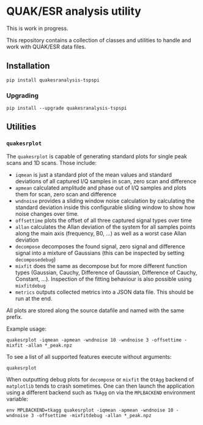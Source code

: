 # QUAK/ESR analysis utility

This is work in progress.

This repository contains a collection of classes and utilities to handle
and work with QUAK/ESR data files.

## Installation

```
pip install quakesranalysis-tspspi
```

### Upgrading

```
pip install --upgrade quakesranalysis-tspspi
```

## Utilities

### ```quakesrplot```

The ```quakesrplot``` is capable of generating standard plots for single peak
scans and 1D scans. Those include:

* ```iqmean``` is just a standard plot of the mean values and standard deviations
  of all captured I/Q samples in scan, zero scan and difference
* ```apmean``` calculated amplitude and phase out of I/Q samples and plots
  them for scan, zero scan and difference
* ```wndnoise``` provides a sliding window noise calculation by calculating the
  standard deviation inside this configurable sliding window to show how noise
  changes over time.
* ```offsettime``` plots the offset of all three captured signal types over time
* ```allan``` calculates the Allan deviation of the system for all samples points
  along the main axis (frequency, B0, ...) as well as a worst case Allan deviation
* ```decompose``` decomposes the found signal, zero signal and difference signal
  into a mixture of Gaussians (this can be inspected by setting ```decomposedebug```)
* ```mixfit``` does the same as decompose but for more different function types (Gaussian,
  Cauchy, Difference of Gaussian, Difference of Cauchy, Constant, ...). Inspection
  of the fitting behaviour is also possible using ```mixfitdebug```
* ```metrics``` outputs collected metrics into a JSON data file. This should be
  run at the end.

All plots are stored along the source datafile and named with the same prefix.

Example usage:

```
quakesrplot -iqmean -apmean -wndnoise 10 -wndnoise 3 -offsettime -mixfit -allan *_peak.npz 
```

To see a list of all supported features execute without arguments:

```
quakesrplot
```

When outputting debug plots for ```decompose``` or ```mixfit``` the ```QtAgg``` backend
of ```matplotlib``` tends to crash sometimes. One can then launch the application using
a different backend such as ```TkAgg``` on via the ```MPLBACKEND``` environment variable:

```
env MPLBACKEND=tkagg quakesrplot -iqmean -apmean -wndnoise 10 -wndnoise 3 -offsettime -mixfitdebug -allan *_peak.npz 
```